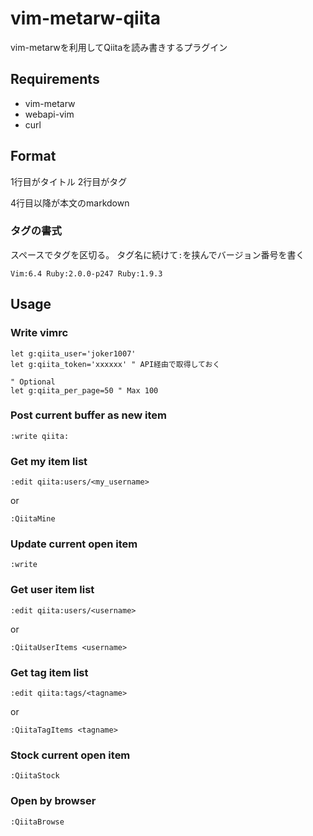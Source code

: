 # vim-metarw-qiita

vim-metarwを利用してQiitaを読み書きするプラグイン

## Requirements

- vim-metarw
- webapi-vim
- curl

## Format
1行目がタイトル
2行目がタグ

4行目以降が本文のmarkdown

### タグの書式
スペースでタグを区切る。
タグ名に続けて`:`を挟んでバージョン番号を書く

```
Vim:6.4 Ruby:2.0.0-p247 Ruby:1.9.3
```

## Usage

### Write vimrc

```vim
let g:qiita_user='joker1007'
let g:qiita_token='xxxxxx' " API経由で取得しておく

" Optional
let g:qiita_per_page=50 " Max 100
```

### Post current buffer as new item

```
:write qiita:
```

### Get my item list


```
:edit qiita:users/<my_username>
```

or

```
:QiitaMine
```

### Update current open item

```
:write
```

### Get user item list

```
:edit qiita:users/<username>
```

or

```
:QiitaUserItems <username>
```

### Get tag item list

```
:edit qiita:tags/<tagname>
```

or

```
:QiitaTagItems <tagname>
```

### Stock current open item

```
:QiitaStock
```

### Open by browser

```
:QiitaBrowse
```
